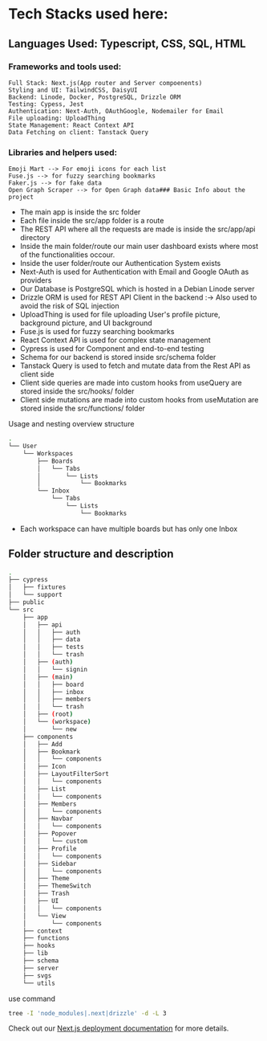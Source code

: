 # Tech Stacks used here:

## Languages Used: Typescript, CSS, SQL, HTML

### Frameworks and tools used:

    Full Stack: Next.js(App router and Server compoenents)
    Styling and UI: TailwindCSS, DaisyUI
    Backend: Linode, Docker, PostgreSQL, Drizzle ORM
    Testing: Cypess, Jest
    Authentication: Next-Auth, OAuthGoogle, Nodemailer for Email
    File uploading: UploadThing
    State Management: React Context API
    Data Fetching on client: Tanstack Query

### Libraries and helpers used:

    Emoji Mart --> For emoji icons for each list
    Fuse.js --> for fuzzy searching bookmarks
    Faker.js --> for fake data
    Open Graph Scraper --> for Open Graph data### Basic Info about the project

- The main app is inside the src folder
- Each file inside the src/app folder is a route
- The REST API where all the requests are made is inside the src/app/api
  directory
- Inside the main folder/route our main user dashboard exists where most of the
  functionalities occour.
- Inside the user folder/route our Authentication System exists
- Next-Auth is used for Authentication with Email and Google OAuth as providers
- Our Database is PostgreSQL which is hosted in a Debian Linode server
- Drizzle ORM is used for REST API Client in the backend :-> Also
  used to avoid the risk of SQL injection
- UploadThing is used for file uploading User's profile picture, background
  picture, and UI background
- Fuse.js is used for fuzzy searching bookmarks
- React Context API is used for complex state management
- Cypress is used for Component and end-to-end testing
- Schema for our backend is stored inside src/schema folder
- Tanstack Query is used to fetch and mutate data from the Rest API as client
  side
- Client side queries are made into custom hooks from useQuery are stored inside
  the src/hooks/ folder
- Client side mutations are made into custom hooks from useMutation are stored
  inside the src/functions/ folder

Usage and nesting overview structure

```bash
.
└── User
    └── Workspaces
        ├── Boards
        │   └── Tabs
        │       └── Lists
        │           └── Bookmarks
        └── Inbox
            └── Tabs
                └── Lists
                    └── Bookmarks
```

- Each workspace can have multiple boards but has only one Inbox

## Folder structure and description

```bash
.
├── cypress
│   ├── fixtures
│   └── support
├── public
└── src
    ├── app
    │   ├── api
    │   │   ├── auth
    │   │   ├── data
    │   │   ├── tests
    │   │   └── trash
    │   ├── (auth)
    │   │   └── signin
    │   ├── (main)
    │   │   ├── board
    │   │   ├── inbox
    │   │   ├── members
    │   │   └── trash
    │   ├── (root)
    │   └── (workspace)
    │       └── new
    ├── components
    │   ├── Add
    │   ├── Bookmark
    │   │   └── components
    │   ├── Icon
    │   ├── LayoutFilterSort
    │   │   └── components
    │   ├── List
    │   │   └── components
    │   ├── Members
    │   │   └── components
    │   ├── Navbar
    │   │   └── components
    │   ├── Popover
    │   │   └── custom
    │   ├── Profile
    │   │   └── components
    │   ├── Sidebar
    │   │   └── components
    │   ├── Theme
    │   ├── ThemeSwitch
    │   ├── Trash
    │   ├── UI
    │   │   └── components
    │   └── View
    │       └── components
    ├── context
    ├── functions
    ├── hooks
    ├── lib
    ├── schema
    ├── server
    ├── svgs
    └── utils


```

use command

```bash
tree -I 'node_modules|.next|drizzle' -d -L 3
```

Check out our [Next.js deployment documentation](https://nextjs.org/docs/deployment) for more details.
